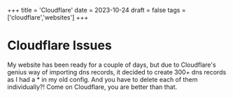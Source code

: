 +++
title = 'Cloudflare'
date = 2023-10-24
draft = false
tags = ['cloudflare','websites']
+++

# Cloudflare Issues

My website has been ready for a couple of days, but due to Cloudflare's genius way of importing dns records, it decided to create 300+ dns records as I had a * in my old config. And you have to delete each of them individually?! Come on Cloudflare, you are better than that.

